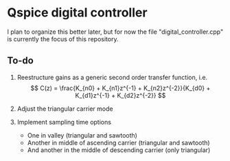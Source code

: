 # Qspice digital controller

I plan to organize this better later, but for now the file "digital_controller.cpp" is currently the focus of this repository.

## To-do

1. Reestructure gains as a generic second order transfer function, i.e.
$$
    C(z) = \frac{K_{n0} + K_{n1}z^{-1} + K_{n2}z^{-2}}{K_{d0} + K_{d1}z^{-1} + K_{d2}z^{-2}}
$$

2. Adjust the triangular carrier mode

3. Implement sampling time options
    - One in valley (triangular and sawtooth)
    - Another in middle of ascending carrier (triangular and sawtooth)
    - And another in the middle of descending carrier (only triangular)